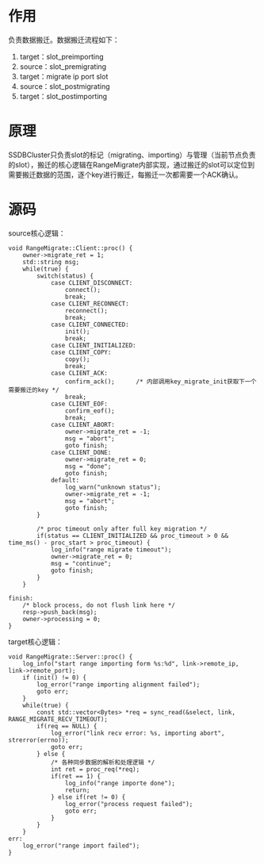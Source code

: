 # 作用

负责数据搬迁。数据搬迁流程如下：

1. target：slot_preimporting
2. source：slot_premigrating
3. target：migrate ip port slot
4. source：slot_postmigrating
5. target：slot_postimporting

# 原理

SSDBCluster只负责slot的标记（migrating、importing）与管理（当前节点负责的slot），搬迁的核心逻辑在RangeMigrate内部实现，通过搬迁的slot可以定位到需要搬迁数据的范围，逐个key进行搬迁，每搬迁一次都需要一个ACK确认。

# 源码

source核心逻辑：

```
void RangeMigrate::Client::proc() {
	owner->migrate_ret = 1;
	std::string msg;
	while(true) {
		switch(status) {
			case CLIENT_DISCONNECT:
				connect();
				break;
			case CLIENT_RECONNECT:
				reconnect();
				break;
			case CLIENT_CONNECTED:
				init();
				break;
			case CLIENT_INITIALIZED:
			case CLIENT_COPY:
				copy();
				break;
			case CLIENT_ACK:
				confirm_ack();		/* 内部调用key_migrate_init获取下一个需要搬迁的key */
				break;
			case CLIENT_EOF:
				confirm_eof();
				break;
			case CLIENT_ABORT:
				owner->migrate_ret = -1;
				msg = "abort";
				goto finish;
			case CLIENT_DONE:
				owner->migrate_ret = 0;
				msg = "done";
				goto finish;
			default:
				log_warn("unknown status");
				owner->migrate_ret = -1;
				msg = "abort";
				goto finish;
		}

		/* proc timeout only after full key migration */
		if(status == CLIENT_INITIALIZED && proc_timeout > 0 && time_ms() - proc_start > proc_timeout) {
			log_info("range migrate timeout");
			owner->migrate_ret = 0;
			msg = "continue";
			goto finish;
		}
	}

finish:
	/* block process, do not flush link here */
	resp->push_back(msg);
	owner->processing = 0;
}
```

target核心逻辑：

```
void RangeMigrate::Server::proc() {
	log_info("start range importing form %s:%d", link->remote_ip, link->remote_port);
	if (init() != 0) {
		log_error("range importing alignment failed");
		goto err;
	}
	while(true) {
		const std::vector<Bytes> *req = sync_read(&select, link, RANGE_MIGRATE_RECV_TIMEOUT);
		if(req == NULL) {
			log_error("link recv error: %s, importing abort", strerror(errno));
			goto err;
		} else {
			/* 各种同步数据的解析和处理逻辑 */
			int ret = proc_req(*req);
			if(ret == 1) {
				log_info("range importe done");
				return;
			} else if(ret != 0) {
				log_error("process request failed");
				goto err;
			}
		}
	}
err:
	log_error("range import failed");
}
```

